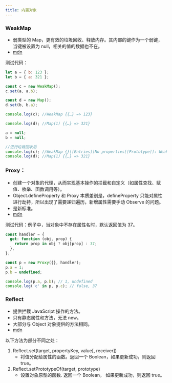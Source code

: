 ```yaml
---
title: 内置对象
---
```


### WeakMap

- 弱类型的 Map，更有效的垃圾回收、释放内存。其内部的键作为一个弱键，当键被设置为 null，相关的值的数据也不在。
- [mdn](https://developer.mozilla.org/zh-CN/docs/Web/JavaScript/Reference/Global_Objects/WeakMap)

测试代码：

```js
let a = { b: 123 };
let b = { a: 321 };

const c = new WeakMap();
c.set(a, a.b);

const d = new Map();
d.set(b, b.a);

console.log(c); //WeakMap {{…} => 123}

console.log(d); //Map(1) {{…} => 321}

a = null;
b = null;

//进行垃圾回收后
console.log(c); //WeakMap {}[[Entries]]No properties[[Prototype]]: WeakMap
console.log(d); //Map(1) {{…} => 321}
```

### Proxy：

- 创建一个对象的代理，从而实现基本操作的拦截和自定义（如属性查找、赋值、枚举、函数调用等）。
- Object.defineProperty 和 Proxy 本质差别是，defineProperty 只能对属性进行劫持，所以出现了需要递归遍历，新增属性需要手动 Observe 的问题。
- 是新标准。
- [mdn](https://developer.mozilla.org/zh-CN/docs/Web/JavaScript/Reference/Global_Objects/Proxy)

测试代码：例子中，当对象中不存在属性名时，默认返回值为 37。

```js
const handler = {
  get: function (obj, prop) {
    return prop in obj ? obj[prop] : 37;
  },
};

const p = new Proxy({}, handler);
p.a = 1;
p.b = undefined;

console.log(p.a, p.b); // 1, undefined
console.log('c' in p, p.c); // false, 37
```

### Reflect

- 提供拦截 JavaScript 操作的方法。
- 只有静态属性和方法，无法 new。
- 大部分与 Object 对象提供的方法相同。
- [mdn](https://developer.mozilla.org/zh-CN/docs/Web/JavaScript/Reference/Global_Objects/Reflect)

以下方法为部分不同之处：

1. Reflect.set(target, propertyKey, value[, receiver])
   - 将值分配给属性的函数。返回一个 Boolean，如果更新成功，则返回 true。
2. Reflect.setPrototypeOf(target, prototype)
   - 设置对象原型的函数. 返回一个 Boolean， 如果更新成功，则返回 true。
